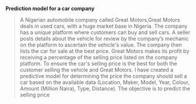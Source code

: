 **Prediction model for a car company**
>A Nigerian automobile company called Great Motors,Great Motors deals in used cars, with a huge market base in Nigeria.
>The company has a unique platform where customers can buy and sell cars. 
>A seller posts details about the vehicle for review by the company’s mechanic on the platform to ascertain the vehicle's value.
>The company then lists the car for sale at the best price.
>Great Motors makes its profit by receiving a percentage of the selling price listed on the company platform. 
>To ensure the car's selling price is the best for both the customer selling the vehicle and Great Motors.
>I have created  a predictive model for determining the price  the company should sell a car based on the
>available data (Location, Maker, Model, Year, Colour, Amount (Million Naira), Type, Distance). The objective is to predict the selling price
